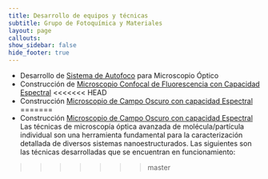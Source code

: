 ```yaml
---
title: Desarrollo de equipos y técnicas
subtitle: Grupo de Fotoquímica y Materiales
layout: page
callouts:
show_sidebar: false
hide_footer: true
---
```


- Desarrollo de [Sistema de Autofoco](/autofoco) para Microscopio Óptico 
- Construcción de [Microscopio Confocal de Fluorescencia con Capacidad Espectral](/confocal)
<<<<<<< HEAD
- Construcción [Microscopio de Campo Oscuro con capacidad Espectral](/campooscuro)
=======
- Construcción [Microscopio de Campo Oscuro con capacidad Espectral](/campooscuro)
Las técnicas de microscopía óptica avanzada de molécula/partícula individual son una herramienta fundamental para la caracterización detallada de diversos sistemas nanoestructurados. Las siguientes son las técnicas desarrolladas que se encuentran en funcionamiento: 
>>>>>>> master
